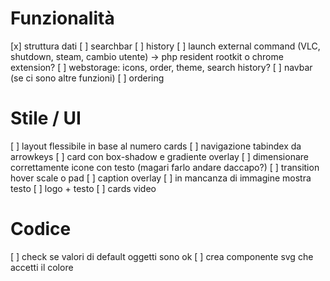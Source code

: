 # Funzionalità
[x] struttura dati
[ ] searchbar
[ ] history
[ ] launch external command (VLC, shutdown, steam, cambio utente) -> php resident rootkit o chrome extension?
[ ] webstorage: icons, order, theme, search history?
[ ] navbar (se ci sono altre funzioni)
[ ] ordering

# Stile / UI
[ ] layout flessibile in base al numero cards
[ ] navigazione tabindex da arrowkeys
[ ] card con box-shadow e gradiente overlay
[ ] dimensionare correttamente icone con testo (magari farlo andare daccapo?)
[ ] transition hover scale o pad
[ ] caption overlay
[ ] in mancanza di immagine mostra testo
[ ] logo + testo
[ ] cards video

# Codice
[ ] check se valori di default oggetti sono ok
[ ] crea componente svg che accetti il colore
